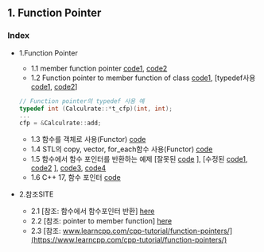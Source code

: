 ## 1. Function Pointer

###  Index
* 1.Function Pointer
  * 1.1 member function pointer [code1](https://github.com/csbyun-data/CPP-Pro/blob/main/chap02/Function_Pointer/Function_Pointer1.cpp), [code2](https://github.com/csbyun-data/CPP-Pro/blob/main/chap02/Function_Pointer/Function_Pointer2.cpp)
  * 1.2 Function pointer to member function of class [code1](https://github.com/csbyun-data/CPP-Pro/blob/main/chap02/Function_Pointer/Function_Pointer3.cpp), [typedef사용[code1](https://github.com/csbyun-data/CPP-Pro/blob/main/chap02/Function_Pointer/Function_Pointer_typedef.cpp), [code2](https://github.com/csbyun-data/CPP-Pro/blob/main/chap02/Function_Pointer/Function_Pointer_typedef2.cpp)]
  ```c
  // Function pointer의 typedef 사용 예
  typedef int (Calculrate::*t_cfp)(int, int);
  ...
  cfp = &Calculrate::add;
  ```
  * 1.3 함수를 객체로 사용(Functor) [code](https://github.com/csbyun-data/CPP-Pro/blob/main/chap02/Function_Pointer/Functor1.cpp)    
  * 1.4 STL의 copy, vector, for_each함수 사용(Functor) [code](https://github.com/csbyun-data/CPP-Pro/blob/main/chap02/Function_Pointer/Functor2.cpp)
  * 1.5 함수에서 함수 포인터를 반환하는 예제 [잘못된 [code](https://github.com/csbyun-data/CPP-Pro/blob/main/chap02/Function_Pointer/Return_Function_Pointer1.cpp) ], [수정된 [code1](https://github.com/csbyun-data/CPP-Pro/blob/main/chap02/Function_Pointer/Return_Function_Pointer2.cpp), [code2](https://github.com/csbyun-data/CPP-Pro/blob/main/chap02/Function_Pointer/Return_Function_Pointer3.cpp) ], [code3](https://github.com/csbyun-data/CPP-Pro/blob/main/chap02/Function_Pointer/Return_Function_Pointer4.cpp), [code4](https://github.com/csbyun-data/CPP-Pro/blob/main/chap02/Function_Pointer/Return_Function_Pointer5.cpp)
  * 1.6 C++ 17, 함수 포인터 [code](https://github.com/csbyun-data/CPP-Pro/blob/main/chap02/Function_Pointer/Function_Ptr17.cpp)

* 2.참조SITE
  * 2.1 [참조: 함수에서 함수포인터 반환] [here](https://www.geeksforgeeks.org/returning-a-function-pointer-from-a-function-in-c-cpp/)
  * 2.2 [참조: pointer to member function] [here](https://paladin.tistory.com/385)
  * 2.3 [참조: www.learncpp.com/cpp-tutorial/function-pointers/](https://www.learncpp.com/cpp-tutorial/function-pointers/)
  
